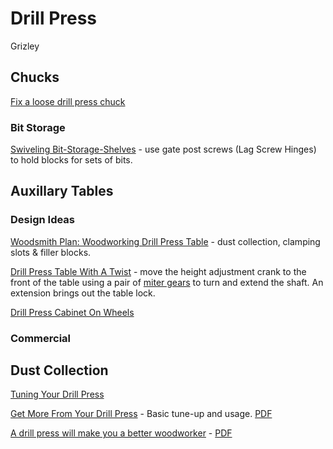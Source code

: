 # Drill Press

Grizley

## Chucks

[Fix a loose drill press chuck](https://www.finewoodworking.com/2011/12/08/fix-a-loose-drill-press-chuck)

### Bit Storage

[Swiveling Bit-Storage-Shelves](https://www.finewoodworking.com/2011/10/21/swiveling-bit-storage-shelves) - use gate post screws (Lag Screw Hinges) to hold blocks for sets of bits.

## Auxillary Tables

### Design Ideas

[Woodsmith Plan: Woodworking Drill Press Table](https://www.woodsmithplans.com/plan/woodworking-drill-press-table/) - dust collection, clamping slots & filler blocks.

[Drill Press Table With A Twist]() - move the height adjustment crank to the front of the table using a pair of [miter gears](https://www.amazon.com/gp/product/B004NYAFLS) to turn and extend the shaft. An extension brings out the table lock.

[Drill Press Cabinet On Wheels](https://www.lumberjocks.com/projects/126873)

### Commercial

## Dust Collection

[Tuning Your Drill Press](https://www.finewoodworking.com/membership/pdf/22573/011094060.pdf)

[Get More From Your Drill Press](https://www.finewoodworking.com/2006/01/01/get-more-from-your-drill-press) - Basic tune-up and usage. [PDF](https://www.finewoodworking.com/membership/pdf/23415/011182060.pdf)

[A drill press will make you a better woodworker](https://www.finewoodworking.com/2010/10/28/a-drill-press-will-make-you-a-better-woodworker) - [PDF](https://www.finewoodworking.com/membership/pdf/9866/011216022.pdf)
